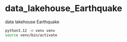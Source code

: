 # data_lakehouse_Earthquake
data lakehouse Earthquake

```bash
python3.12 -m venv venv
source venv/bin/activate
```
